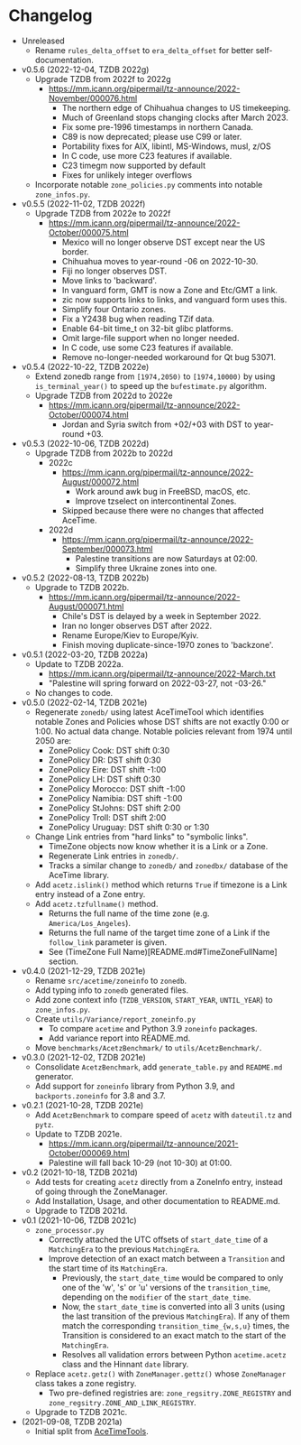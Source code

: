 # Changelog

* Unreleased
    * Rename `rules_delta_offset` to `era_delta_offset` for better
      self-documentation.
* v0.5.6 (2022-12-04, TZDB 2022g)
    * Upgrade TZDB from 2022f to 2022g
        * https://mm.icann.org/pipermail/tz-announce/2022-November/000076.html
            * The northern edge of Chihuahua changes to US timekeeping.
            * Much of Greenland stops changing clocks after March 2023.
            * Fix some pre-1996 timestamps in northern Canada.
            * C89 is now deprecated; please use C99 or later.
            * Portability fixes for AIX, libintl, MS-Windows, musl, z/OS
            * In C code, use more C23 features if available.
            * C23 timegm now supported by default
            * Fixes for unlikely integer overflows
    * Incorporate notable `zone_policies.py` comments into notable
      `zone_infos.py`.
* v0.5.5 (2022-11-02, TZDB 2022f)
    * Upgrade TZDB from 2022e to 2022f
        * https://mm.icann.org/pipermail/tz-announce/2022-October/000075.html
			* Mexico will no longer observe DST except near the US border.
			* Chihuahua moves to year-round -06 on 2022-10-30.
			* Fiji no longer observes DST.
			* Move links to 'backward'.
			* In vanguard form, GMT is now a Zone and Etc/GMT a link.
			* zic now supports links to links, and vanguard form uses this.
			* Simplify four Ontario zones.
			* Fix a Y2438 bug when reading TZif data.
			* Enable 64-bit time_t on 32-bit glibc platforms.
			* Omit large-file support when no longer needed.
			* In C code, use some C23 features if available.
			* Remove no-longer-needed workaround for Qt bug 53071.
* v0.5.4 (2022-10-22, TZDB 2022e)
    * Extend zonedb range from `[1974,2050)` to `[1974,10000)` by using
      `is_terminal_year()` to speed up the `bufestimate.py` algorithm.
    * Upgrade TZDB from 2022d to 2022e
        * https://mm.icann.org/pipermail/tz-announce/2022-October/000074.html
            * Jordan and Syria switch from +02/+03 with DST to year-round +03.
* v0.5.3 (2022-10-06, TZDB 2022d)
    * Upgrade TZDB from 2022b to 2022d
        * 2022c
            * https://mm.icann.org/pipermail/tz-announce/2022-August/000072.html
                * Work around awk bug in FreeBSD, macOS, etc.
                * Improve tzselect on intercontinental Zones.
            * Skipped because there were no changes that affected AceTime.
        * 2022d
            * https://mm.icann.org/pipermail/tz-announce/2022-September/000073.html
                * Palestine transitions are now Saturdays at 02:00.
                * Simplify three Ukraine zones into one.
* v0.5.2 (2022-08-13, TZDB 2022b)
    * Upgrade to TZDB 2022b.
        * https://mm.icann.org/pipermail/tz-announce/2022-August/000071.html
            * Chile's DST is delayed by a week in September 2022.
            * Iran no longer observes DST after 2022.
            * Rename Europe/Kiev to Europe/Kyiv.
            * Finish moving duplicate-since-1970 zones to 'backzone'.
* v0.5.1 (2022-03-20, TZDB 2022a)
    * Update to TZDB 2022a.
        * https://mm.icann.org/pipermail/tz-announce/2022-March.txt
        * "Palestine will spring forward on 2022-03-27, not -03-26."
    * No changes to code.
* v0.5.0 (2022-02-14, TZDB 2021e)
    * Regenerate `zonedb/` using latest AceTimeTool which identifies notable
      Zones and Policies whose DST shifts are not exactly 0:00 or 1:00. No
      actual data change. Notable policies relevant from 1974 until 2050 are:
        * ZonePolicy Cook: DST shift 0:30
        * ZonePolicy DR: DST shift 0:30
        * ZonePolicy Eire: DST shift -1:00
        * ZonePolicy LH: DST shift 0:30
        * ZonePolicy Morocco: DST shift -1:00
        * ZonePolicy Namibia: DST shift -1:00
        * ZonePolicy StJohns: DST shift 2:00
        * ZonePolicy Troll: DST shift 2:00
        * ZonePolicy Uruguay: DST shift 0:30 or 1:30
    * Change Link entries from "hard links" to "symbolic links".
        * TimeZone objects now know whether it is a Link or a Zone.
        * Regenerate Link entries in `zonedb/`.
        * Tracks a similar change to `zonedb/` and `zonedbx/` database
          of the AceTime library.
    * Add `acetz.islink()` method which returns `True` if timezone is a Link
      entry instead of a Zone entry.
    * Add `acetz.tzfullname()` method.
        * Returns the full name of the time zone (e.g. `America/Los_Angeles`).
        * Returns the full name of the target time zone of a Link if the
          `follow_link` parameter is given.
        * See (TimeZone Full Name)[README.md#TimeZoneFullName] section.
* v0.4.0 (2021-12-29, TZDB 2021e)
    * Rename `src/acetime/zoneinfo` to `zonedb`.
    * Add typing info to `zonedb` generated files.
    * Add zone context info (`TZDB_VERSION`, `START_YEAR`, `UNTIL_YEAR`) to
      `zone_infos.py`.
    * Create `utils/Variance/report_zoneinfo.py`
        * To compare `acetime` and Python 3.9 `zoneinfo` packages.
        * Add variance report into README.md.
    * Move `benchmarks/AcetzBenchmark/` to `utils/AcetzBenchmark/`.
* v0.3.0 (2021-12-02, TZDB 2021e)
    * Consolidate `AcetzBenchmark`, add `generate_table.py` and `README.md`
      generator.
    * Add support for `zoneinfo` library from Python 3.9, and
      `backports.zoneinfo` for 3.8 and 3.7.
* v0.2.1 (2021-10-28, TZDB 2021e)
    * Add `AcetzBenchmark` to compare speed of `acetz` with `dateutil.tz`
      and `pytz`.
    * Update to TZDB 2021e.
        * https://mm.icann.org/pipermail/tz-announce/2021-October/000069.html
        * Palestine will fall back 10-29 (not 10-30) at 01:00.
* v0.2 (2021-10-18, TZDB 2021d)
    * Add tests for creating `acetz` directly from a ZoneInfo entry, instead
      of going through the ZoneManager.
    * Add Installation, Usage, and other documentation to README.md.
    * Upgrade to TZDB 2021d.
* v0.1 (2021-10-06, TZDB 2021c)
    * `zone_processor.py`
        * Correctly attached the UTC offsets of `start_date_time` of a
          `MatchingEra` to the previous `MatchingEra`.
        * Improve detection of an exact match between a `Transition` and the
          start time of its `MatchingEra`.
            * Previously, the `start_date_time` would be compared to only one
              of the 'w', 's' or 'u' versions of the `transition_time`,
              depending on the `modifier` of the `start_date_time`.
            * Now, the `start_date_time` is converted into all 3 units (using
              the last transition of the previous `MatchingEra`). If any of
              them match the corresponding `transition_time_{w,s,u}` times,
              the Transition is considered to an exact match to the start of the
              `MatchingEra`.
            * Resolves all validation errors between Python `acetime.acetz`
              class and the Hinnant `date` library.
    * Replace `acetz.getz()` with `ZoneManager.gettz()` whose `ZoneManager`
      class takes a zone registry.
        * Two pre-defined registries are: `zone_regsitry.ZONE_REGISTRY` and
          `zone_regsitry.ZONE_AND_LINK_REGISTRY`.
    * Upgrade to TZDB 2021c.
* (2021-09-08, TZDB 2021a)
    * Initial split from
      [AceTimeTools](https://github.com/bxparks/AceTimeTools).
